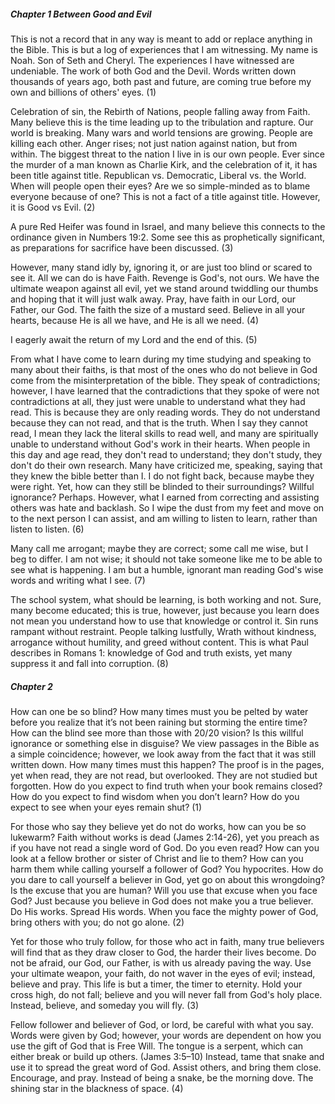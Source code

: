 ##### Chapter 1 Between Good and Evil

This is not a record that in any way is meant to add or replace anything in the Bible. This is but a log of experiences that I am witnessing. My name is Noah. Son of Seth and Cheryl. The experiences I have witnessed are undeniable. The work of both God and the Devil. Words written down thousands of years ago, both past and future, are coming true before my own and billions of others' eyes. (1)

Celebration of sin, the Rebirth of Nations, people falling away from Faith. Many believe this is the time leading up to the tribulation and rapture. Our world is breaking. Many wars and world tensions are growing. People are killing each other. Anger rises; not just nation against nation, but from within. The biggest threat to the nation I live in is our own people. Ever since the murder of a man known as Charlie Kirk, and the celebration of it, it has been title against title. Republican vs. Democratic, Liberal vs. the World. When will people open their eyes? Are we so simple-minded as to blame everyone because of one? This is not a fact of a title against title. However, it is Good vs Evil. (2)

A pure Red Heifer was found in Israel, and many believe this connects to the ordinance given in Numbers 19:2. Some see this as prophetically significant, as preparations for sacrifice have been discussed. (3)

However, many stand idly by, ignoring it, or are just too blind or scared to see it. All we can do is have Faith. Revenge is God's, not ours. We have the ultimate weapon against all evil, yet we stand around twiddling our thumbs and hoping that it will just walk away. Pray, have faith in our Lord, our Father, our God. The faith the size of a mustard seed. Believe in all your hearts, because He is all we have, and He is all we need. (4)

I eagerly await the return of my Lord and the end of this. (5)

From what I have come to learn during my time studying and speaking to many about their faiths, is that most of the ones who do not believe in God come from the misinterpretation of the bible. They speak of contradictions; however, I have learned that the contradictions that they spoke of were not contradictions at all, they just were unable to understand what they had read. This is because they are only reading words. They do not understand because they can not read, and that is the truth. When I say they cannot read, I mean they lack the literal skills to read well, and many are spiritually unable to understand without God's work in their hearts. When people in this day and age read, they don't read to understand; they don't study, they don't do their own research. Many have criticized me, speaking, saying that they knew the bible better than I. I do not fight back, because maybe they were right. Yet, how can they still be blinded to their surroundings? Willful ignorance? Perhaps. However, what I earned from correcting and assisting others was hate and backlash. So I wipe the dust from my feet and move on to the next person I can assist, and am willing to listen to learn, rather than listen to listen. (6)

Many call me arrogant; maybe they are correct; some call me wise, but I beg to differ. I am not wise; it should not take someone like me to be able to see what is happening. I am but a humble, ignorant man reading God's wise words and writing what I see. (7)

The school system, what should be learning, is both working and not. Sure, many become educated; this is true, however, just because you learn does not mean you understand how to use that knowledge or control it. Sin runs rampant without restraint. People talking lustfully, Wrath without kindness, arrogance without humility, and greed without content. This is what Paul describes in Romans 1: knowledge of God and truth exists, yet many suppress it and fall into corruption. (8)

##### Chapter 2

How can one be so blind? How many times must you be pelted by water before you realize that it’s not been raining but storming the entire time? How can the blind see more than those with 20/20 vision? Is this willful ignorance or something else in disguise? We view passages in the Bible as a simple coincidence; however, we look away from the fact that it was still written down. How many times must this happen? The proof is in the pages, yet when read, they are not read, but overlooked. They are not studied but forgotten. How do you expect to find truth when your book remains closed? How do you expect to find wisdom when you don’t learn? How do you expect to see when your eyes remain shut? (1)

For those who say they believe yet do not do works, how can you be so lukewarm? Faith without works is dead (James 2:14-26), yet you preach as if you have not read a single word of God. Do you even read? How can you look at a fellow brother or sister of Christ and lie to them? How can you harm them while calling yourself a follower of God? You hypocrites. How do you dare to call yourself a believer in God, yet go on about this wrongdoing? Is the excuse that you are human? Will you use that excuse when you face God? Just because you believe in God does not make you a true believer. Do His works. Spread His words. When you face the mighty power of God, bring others with you; do not go alone. (2)

Yet for those who truly follow, for those who act in faith, many true believers will find that as they draw closer to God, the harder their lives become. Do not be afraid, our God, our Father, is with us already paving the way. Use your ultimate weapon, your faith, do not waver in the eyes of evil; instead, believe and pray. This life is but a timer, the timer to eternity. Hold your cross high, do not fall; believe and you will never fall from God's holy place. Instead, believe, and someday you will fly. (3)

Fellow follower and believer of God, or lord, be careful with what you say. Words were given by God; however, your words are dependent on how you use the gift of God that is Free Will. The tongue is a serpent, which can either break or build up others. (James 3:5–10) Instead, tame that snake and use it to spread the great word of God. Assist others, and bring them close. Encourage, and pray. Instead of being a snake, be the morning dove. The shining star in the blackness of space. (4)


